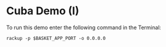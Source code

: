 # Cuba Demo (I)

To run this demo enter the following command in the Terminal:

```
rackup -p $BASKET_APP_PORT -o 0.0.0.0
```